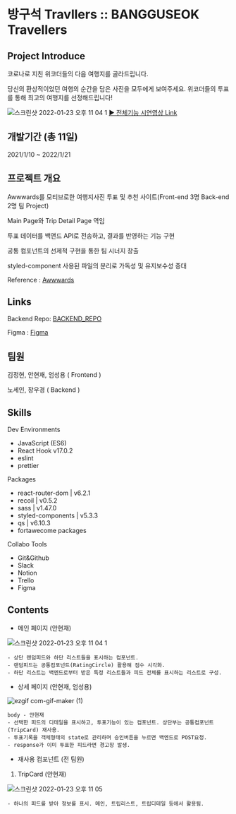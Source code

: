 # 방구석 Travllers :: BANGGUSEOK Travellers

## Project Introduce

코로나로 지친 위코더들의 다음 여행지를 골라드립니다.

당신의 환상적이었던 여행의 순간을 담은 사진을 모두에게 보여주세요. 위코더들의 투표를 통해 최고의 여행지를 선정해드립니다!

![스크린샷 2022-01-23 오후 11 04 1](https://user-images.githubusercontent.com/62171131/150684566-c5011761-4fbb-4fec-a1d3-d5bdefb99427.png)
[&#9658; 전체기능 시연영상 Link](https://www.youtube.com/watch?v=o_FYp6VgCoo)

## 개발기간 (총 11일)

2021/1/10 ~ 2022/1/21

## 프로젝트 개요

Awwwards를 모티브로한 여행지사진 투표 및 추천 사이트(Front-end 3명 Back-end 2명 팀 Project)

Main Page와 Trip Detail Page 역임

투표 데이터를 백앤드 API로 전송하고, 결과를 반영하는 기능 구현

공통 컴포넌트의 선제적 구현을 통한 팀 시너지 창출

styled-component 사용된 파일의 분리로 가독성 및 유지보수성 증대

Reference : [Awwwards](https://www.awwwards.com/)

## Links

Backend Repo: [BACKEND_REPO](https://github.com/wecode-bootcamp-korea/28-2nd-BANGGUSEOK-Traveller-backend)

Figma : [Figma](https://www.figma.com/file/8hd0ZB7Bu6606dcG4ZYilq/BANGGUSEOK-Traveller)

## 팀원

김정현, 안현재, 엄성용 ( Frontend )

노세인, 장우경 ( Backend )

## Skills

Dev Environments

- JavaScript (ES6)
- React Hook v17.0.2
- eslint
- prettier

Packages

- react-router-dom | v6.2.1
- recoil | v0.5.2
- sass | v1.47.0
- styled-components | v5.3.3
- qs | v6.10.3
- fortawecome packages

Collabo Tools

- Git&Github
- Slack
- Notion
- Trello
- Figma

## Contents

- 메인 페이지 (안현재)

![스크린샷 2022-01-23 오후 11 04 1](https://user-images.githubusercontent.com/62171131/150684566-c5011761-4fbb-4fec-a1d3-d5bdefb99427.png)

```
- 상단 랜덤피드와 하단 리스트들을 표시하는 컴포넌트.
- 랜덤피드는 공통컴포넌트(RatingCircle) 활용해 점수 시각화.
- 하단 리스트는 백엔드로부터 받은 특정 리스트들과 피드 전체를 표시하는 리스트로 구성.
```

- 상세 페이지 (안현재, 엄성용)

![ezgif com-gif-maker (1)](https://user-images.githubusercontent.com/62171131/150683729-318a3d95-4621-4305-99bd-49ab0727db16.gif)

```
body - 안현재
- 선택한 피드의 디테일을 표시하고, 투표기능이 있는 컴포넌트. 상단부는 공통컴포넌트(TripCard) 재사용.
- 투표기록을 객체형태의 state로 관리하며 승인버튼을 누르면 백엔드로 POST요청.
- response가 이미 투표한 피드라면 경고창 발생.
```

- 재사용 컴포넌트 (전 팀원)

1. TripCard (안현재)

![스크린샷 2022-01-23 오후 11 05](https://user-images.githubusercontent.com/62171131/150682697-cb7786bb-e5ca-42ca-bd66-a4f9cb00e954.png)

```
- 하나의 피드를 받아 정보를 표시. 메인, 트립리스트, 트립디테일 등에서 활용됨.
```
